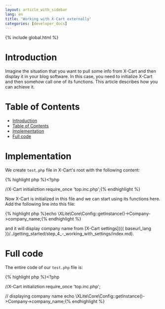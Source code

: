 ```yaml
---
layout: article_with_sidebar
lang: en
title: 'Working with X-Cart externally'
categories: [developer_docs]
---
```


{% include global.html %}

# Introduction

Imagine the situation that you want to pull some info from X-Cart and then display it in your blog software. In this case, you need to initialize X-Cart and then somehow call one of its functions. This article describes how you can achieve it.

# Table of Contents

*   [Introduction](#introduction)
*   [Table of Contents](#table-of-contents)
*   [Implementation](#implementation)
*   [Full code](#full-code)

# Implementation

We create `test.php` file in X-Cart's root with the following content: 

{% highlight php %}<?php

//X-Cart initializtion
require_once 'top.inc.php';{% endhighlight %}

Now X-Cart is initialized in this file and we can start using its functions here. Add the following line into this file: 

{% highlight php %}echo \XLite\Core\Config::getInstance()->Company->company_name;{% endhighlight %}

and it will display company name from [X-Cart settings]({{ baseurl_lang }}/../getting_started/step_4_-_working_with_settings/index.md).

# Full code

The entire code of our `test.php` file is: 

{% highlight php %}<?php

//X-Cart initializtion
require_once 'top.inc.php';

// displaying company name
echo \XLite\Core\Config::getInstance()->Company->company_name;{% endhighlight %}